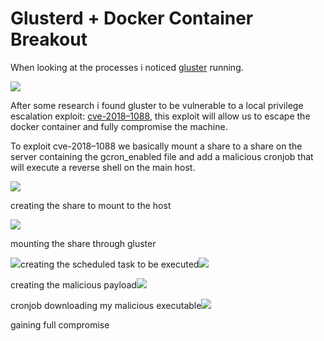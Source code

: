 # Glusterd + Docker Container Breakout

When looking at the processes i noticed [gluster](https://www.techtarget.com/searchstorage/definition/GlusterFS-Gluster-File-System) running.

![](https://miro.medium.com/max/700/1\*Plcmq87DZGLV\_-KLY8NWrw.png)

After some research i found gluster to be vulnerable to a local privilege escalation exploit: [cve-2018–1088](https://access.redhat.com/articles/3414511), this exploit will allow us to escape the docker container and fully compromise the machine.

To exploit cve-2018–1088 we basically mount a share to a share on the server containing the gcron\_enabled file and add a malicious cronjob that will execute a reverse shell on the main host.

![](https://miro.medium.com/max/334/1\*rhSFQKLwidsw8ZihiNa4zg.png)

creating the share to mount to the host

![](https://miro.medium.com/max/700/1\*aCSg9SCeP5SMPkIuOltTNA.png)

mounting the share through gluster

![](https://miro.medium.com/max/700/1\*o-SWxGcofiZlKrnRb8tU9g.png)creating the scheduled task to be executed![](https://miro.medium.com/max/700/1\*uG1M\_A6TRWEdtMlQOyVWtA.png)

creating the malicious payload![](https://miro.medium.com/max/688/1\*yRsadZFtKisC0KEOJ7cP3w.png)

cronjob downloading my malicious executable![](https://miro.medium.com/max/558/1\*AswIpnD47U1hLnGA-5yoOg.png)

gaining full compromise
